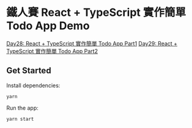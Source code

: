 # 鐵人賽 React + TypeScript 實作簡單 Todo App Demo
[Day28: React + TypeScript 實作簡單 Todo App Part1](https://ithelp.ithome.com.tw/articles/10280661)
[Day29: React + TypeScript 實作簡單 Todo App Part2](https://ithelp.ithome.com.tw/articles/10280664)

## Get Started
Install dependencies:

```
yarn
```

Run the app:

```
yarn start
```
